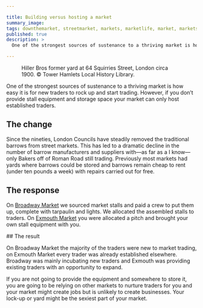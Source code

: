 ```yaml
---

title: Building versus hosting a market
summary_image:
tags: downthemarket, streetmarket, markets, marketlife, market, marketsmatter, placemaking, placeshaping, marketmanagement
published: true
description: >
  One of the strongest sources of sustenance to a thriving market is how easy it is for new traders to rock up and start trading. However, if you don’t provide stall equipment and storage space your market can only host established traders.

---
```


<figure>
<object type="image/jpeg" data="hiller-bros.jpeg"></object>
<figcaption>Hiller Bros former yard at 64 Squirries Street, London circa 1900. © Tower Hamlets Local History Library.</figcaption>
</figure>

One of the strongest sources of sustenance to a thriving market is how easy it is for new traders to rock up and start trading. However, if you don’t provide stall equipment and storage space your market can only host established traders.

## The change

Since the nineties, London Councils have steadily removed the traditional barrows from street markets. This has led to a dramatic decline in the number of barrow manufacturers and suppliers with—as far as a I know—only Bakers off of Roman Road still trading. Previously most markets had yards where barrows could be stored and barrows remain cheap to rent (under ten pounds a week) with repairs carried out for free.

## The response

On [Broadway Market](https://broadwaymarket.co.uk) we sourced market stalls and paid a crew to put them up, complete with tarpaulin and lights. We allocated the assembled stalls to traders. On [Exmouth Market](http://exmouth.london) you were allocated a pitch and brought your own stall equipment with you.

## The result

On Broadway Market the majority of the traders were new to market trading, on Exmouth Market every trader was already established elsewhere. Broadway was mainly incubating new traders and Exmouth was providing existing traders with an opportunity to expand.

If you are not going to provide the equipment and somewhere to store it, you are going to be relying on other markets to nurture traders for you and your market might create jobs but is unlikely to create businesses. Your lock-up or yard might be the sexiest part of your market.

<object type="image/jpeg" data="baker-and-sons.jpeg"></object>